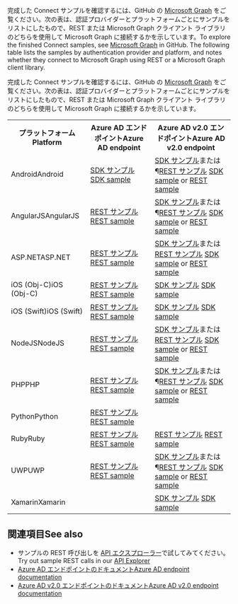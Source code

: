 <span data-ttu-id="376ec-p102">完成した Connect サンプルを確認するには、GitHub の [Microsoft Graph](https://github.com/microsoftgraph) をご覧ください。次の表は、認証プロバイダーとプラットフォームごとにサンプルをリストにしたもので、REST または Microsoft Graph クライアント ライブラリのどちらを使用して Microsoft Graph に接続するかを示しています。</span><span class="sxs-lookup"><span data-stu-id="376ec-p102">To explore the finished Connect samples, see [Microsoft Graph](https://github.com/microsoftgraph) in GitHub. The following table lists the samples by authentication provider and platform, and notes whether they connect to Microsoft Graph using REST or a Microsoft Graph client library.</span></span>

完成した Connect サンプルを確認するには、GitHub の [Microsoft Graph](https://github.com/microsoftgraph) をご覧ください。次の表は、認証プロバイダーとプラットフォームごとにサンプルをリストにしたもので、REST または Microsoft Graph クライアント ライブラリのどちらを使用して Microsoft Graph に接続するかを示しています。

<table>
  <tr>
    <th><span data-ttu-id="376ec-109">プラットフォーム</span><span class="sxs-lookup"><span data-stu-id="376ec-109">Platform</span></span></th>
    <th><span data-ttu-id="376ec-110">Azure AD エンドポイント</span><span class="sxs-lookup"><span data-stu-id="376ec-110">Azure AD endpoint</span></span></th> 
    <th><span data-ttu-id="376ec-111">Azure AD v2.0 エンドポイント</span><span class="sxs-lookup"><span data-stu-id="376ec-111">Azure AD v2.0 endpoint</span></span></th>
  </tr>
  <tr>
    <td><span data-ttu-id="376ec-112">Android</span><span class="sxs-lookup"><span data-stu-id="376ec-112">Android</span></span></td>
    <td><span data-ttu-id="376ec-113">
        <a href="https://github.com/microsoftgraph/android-java-connect-sample/tree/last_v1_auth">SDK サンプル</a>
    </span><span class="sxs-lookup"><span data-stu-id="376ec-113">
        <a href="https://github.com/microsoftgraph/android-java-connect-sample/tree/last_v1_auth">SDK sample</a>
    </span></span></td> 
        <td><span data-ttu-id="376ec-114">
                <a href="https://github.com/microsoftgraph/android-java-connect-sample">SDK サンプル</a>または ¶<a href="https://github.com/microsoftgraph/android-java-connect-rest-sample">REST サンプル</a>
    </span><span class="sxs-lookup"><span data-stu-id="376ec-114">
                <a href="https://github.com/microsoftgraph/android-java-connect-sample">SDK sample</a> or <a href="https://github.com/microsoftgraph/android-java-connect-rest-sample">REST sample</a>
    </span></span></td> 
  </tr>
  <tr>
    <td><span data-ttu-id="376ec-115">AngularJS</span><span class="sxs-lookup"><span data-stu-id="376ec-115">AngularJS</span></span></td>
    <td><span data-ttu-id="376ec-116">
        <a href="https://github.com/microsoftgraph/angular-connect-rest-sample/tree/last_v1_auth">REST サンプル</a>
    </span><span class="sxs-lookup"><span data-stu-id="376ec-116">
        <a href="https://github.com/microsoftgraph/angular-connect-rest-sample/tree/last_v1_auth">REST sample</a>
    </span></span></td> 
        <td><span data-ttu-id="376ec-117">
        <a href="https://github.com/microsoftgraph/angular-connect-sample">SDK サンプル</a>または ¶<a href="https://github.com/microsoftgraph/angular-connect-rest-sample">REST サンプル</a>
    </span><span class="sxs-lookup"><span data-stu-id="376ec-117">
        <a href="https://github.com/microsoftgraph/angular-connect-sample">SDK sample</a> or <a href="https://github.com/microsoftgraph/angular-connect-rest-sample">REST sample</a>
    </span></span></td> 
  </tr>
  <tr>
    <td><span data-ttu-id="376ec-118">ASP.NET</span><span class="sxs-lookup"><span data-stu-id="376ec-118">ASP.NET</span></span></td>
    <td><span data-ttu-id="376ec-119">
        <a href="https://github.com/microsoftgraph/aspnet-connect-rest-sample/tree/last_v1_auth">REST サンプル</a>
    </span><span class="sxs-lookup"><span data-stu-id="376ec-119">
        <a href="https://github.com/microsoftgraph/aspnet-connect-rest-sample/tree/last_v1_auth">REST sample</a>
    </span></span></td>     
    <td><span data-ttu-id="376ec-120">
        <a href="https://github.com/microsoftgraph/aspnet-connect-sample">SDK サンプル</a>または <a href="https://github.com/microsoftgraph/aspnet-connect-rest-sample">REST サンプル</a>
    </span><span class="sxs-lookup"><span data-stu-id="376ec-120">
        <a href="https://github.com/microsoftgraph/aspnet-connect-sample">SDK sample</a> or <a href="https://github.com/microsoftgraph/aspnet-connect-rest-sample">REST sample</a>
    </span></span></td> 
  </tr>
  <tr>
    <td><span data-ttu-id="376ec-121">iOS (Obj-C)</span><span class="sxs-lookup"><span data-stu-id="376ec-121">iOS (Obj-C)</span></span></td>
    <td><span data-ttu-id="376ec-122">
        <a href="https://github.com/microsoftgraph/ios-objectivec-connect-rest-sample">REST サンプル</a>
    </span><span class="sxs-lookup"><span data-stu-id="376ec-122">
        <a href="https://github.com/microsoftgraph/ios-objectivec-connect-rest-sample">REST sample</a>
    </span></span></td>     
    <td><span data-ttu-id="376ec-123">
        <a href="https://github.com/microsoftgraph/ios-objectivec-connect-sample">SDK サンプル</a>
    </span><span class="sxs-lookup"><span data-stu-id="376ec-123">
        <a href="https://github.com/microsoftgraph/ios-objectivec-connect-sample">SDK sample</a>
    </span></span></td> 
  </tr>
  <tr>
    <td><span data-ttu-id="376ec-124">iOS (Swift)</span><span class="sxs-lookup"><span data-stu-id="376ec-124">iOS (Swift)</span></span></td>
    <td><span data-ttu-id="376ec-125">
        <a href="https://github.com/microsoftgraph/ios-swift-connect-rest-sample">REST サンプル</a>
    </span><span class="sxs-lookup"><span data-stu-id="376ec-125">
        <a href="https://github.com/microsoftgraph/ios-swift-connect-rest-sample">REST sample</a>
    </span></span></td>     
    <td><span data-ttu-id="376ec-126">
        <a href="https://github.com/microsoftgraph/ios-swift-connect-sample">SDK サンプル</a>
    </span><span class="sxs-lookup"><span data-stu-id="376ec-126">
        <a href="https://github.com/microsoftgraph/ios-swift-connect-sample">SDK sample</a>
    </span></span></td> 
  </tr>
  <tr>
    <td><span data-ttu-id="376ec-127">NodeJS</span><span class="sxs-lookup"><span data-stu-id="376ec-127">NodeJS</span></span></td>
    <td><span data-ttu-id="376ec-128">
        <a href="https://github.com/microsoftgraph/nodejs-connect-rest-sample/tree/last_v1_auth">REST サンプル</a>
    </span><span class="sxs-lookup"><span data-stu-id="376ec-128">
        <a href="https://github.com/microsoftgraph/nodejs-connect-rest-sample/tree/last_v1_auth">REST sample</a>
    </span></span></td>     
    <td>    
        <span data-ttu-id="376ec-129"><a href="https://github.com/microsoftgraph/nodejs-connect-sample">SDK サンプル</a>または <a href="https://github.com/microsoftgraph/nodejs-connect-rest-sample">REST サンプル</a>
    </span><span class="sxs-lookup"><span data-stu-id="376ec-129"><a href="https://github.com/microsoftgraph/nodejs-connect-sample">SDK sample</a> or <a href="https://github.com/microsoftgraph/nodejs-connect-rest-sample">REST sample</a>
    </span></span></td> 
  </tr>
  <tr>
    <td><span data-ttu-id="376ec-130">PHP</span><span class="sxs-lookup"><span data-stu-id="376ec-130">PHP</span></span></td>
    <td><span data-ttu-id="376ec-131">
        <a href="https://github.com/microsoftgraph/php-connect-rest-sample/tree/last_v1_auth">REST サンプル</a>
    </span><span class="sxs-lookup"><span data-stu-id="376ec-131">
        <a href="https://github.com/microsoftgraph/php-connect-rest-sample/tree/last_v1_auth">REST sample</a>
    </span></span></td>     
    <td><span data-ttu-id="376ec-132">
            <a href="https://github.com/microsoftgraph/php-connect-sample">SDK サンプル</a>または ¶<a href="https://github.com/microsoftgraph/php-connect-rest-sample">REST サンプル</a>
    </span><span class="sxs-lookup"><span data-stu-id="376ec-132">
            <a href="https://github.com/microsoftgraph/php-connect-sample">SDK sample</a> or <a href="https://github.com/microsoftgraph/php-connect-rest-sample">REST sample</a>
    </span></span></td> 
  </tr>
  <tr>
    <td><span data-ttu-id="376ec-133">Python</span><span class="sxs-lookup"><span data-stu-id="376ec-133">Python</span></span></td>
    <td><span data-ttu-id="376ec-134">
        <a href="https://github.com/microsoftgraph/python3-connect-rest-sample">REST サンプル</a>
    </span><span class="sxs-lookup"><span data-stu-id="376ec-134">
        <a href="https://github.com/microsoftgraph/python3-connect-rest-sample">REST sample</a>
    </span></span></td>     
    <td>
    </td> 
  </tr>
  <tr>
    <td><span data-ttu-id="376ec-135">Ruby</span><span class="sxs-lookup"><span data-stu-id="376ec-135">Ruby</span></span></td>
    <td><span data-ttu-id="376ec-136">
        <a href="https://github.com/microsoftgraph/ruby-connect-rest-sample/tree/last_v1_auth">REST サンプル</a>
    </span><span class="sxs-lookup"><span data-stu-id="376ec-136">
        <a href="https://github.com/microsoftgraph/ruby-connect-rest-sample/tree/last_v1_auth">REST sample</a>
    </span></span></td>     
    <td><span data-ttu-id="376ec-137">
        <a href="https://github.com/microsoftgraph/ruby-connect-rest-sample">REST サンプル</a>
    </span><span class="sxs-lookup"><span data-stu-id="376ec-137">
        <a href="https://github.com/microsoftgraph/ruby-connect-rest-sample">REST sample</a>
    </span></span></td> 
  </tr>
  <tr>
    <td><span data-ttu-id="376ec-138">UWP</span><span class="sxs-lookup"><span data-stu-id="376ec-138">UWP</span></span></td>
    <td><span data-ttu-id="376ec-139">
        <a href="https://github.com/microsoftgraph/uwp-csharp-connect-rest-sample/tree/last_v1_auth">REST サンプル</a>
    </span><span class="sxs-lookup"><span data-stu-id="376ec-139">
        <a href="https://github.com/microsoftgraph/uwp-csharp-connect-rest-sample/tree/last_v1_auth">REST sample</a>
    </span></span></td>     
    <td><span data-ttu-id="376ec-140">
        <a href="https://github.com/microsoftgraph/uwp-csharp-connect-sample">SDK サンプル</a>または ¶<a href="https://github.com/microsoftgraph/uwp-csharp-connect-rest-sample">REST サンプル</a>
    </span><span class="sxs-lookup"><span data-stu-id="376ec-140">
        <a href="https://github.com/microsoftgraph/uwp-csharp-connect-sample">SDK sample</a> or <a href="https://github.com/microsoftgraph/uwp-csharp-connect-rest-sample">REST sample</a>
    </span></span></td> 
  </tr>
  <tr>
    <td><span data-ttu-id="376ec-141">Xamarin</span><span class="sxs-lookup"><span data-stu-id="376ec-141">Xamarin</span></span></td>
    <td>
    </td>     
    <td><span data-ttu-id="376ec-142">
        <a href="https://github.com/microsoftgraph/xamarin-csharp-connect-sample">SDK サンプル</a>
    </span><span class="sxs-lookup"><span data-stu-id="376ec-142">
        <a href="https://github.com/microsoftgraph/xamarin-csharp-connect-sample">SDK sample</a>
    </span></span></td> 
  </tr>
</table>

## <a name="see-also"></a><span data-ttu-id="376ec-143">関連項目</span><span class="sxs-lookup"><span data-stu-id="376ec-143">See also</span></span>
- <span data-ttu-id="376ec-144">サンプルの REST 呼び出しを [API エクスプローラー](https://graph.microsoft.io/graph-explorer)で試してみてください。</span><span class="sxs-lookup"><span data-stu-id="376ec-144">Try out sample REST calls in our [API Explorer](https://graph.microsoft.io/graph-explorer)</span></span>
- [<span data-ttu-id="376ec-145">Azure AD エンドポイントのドキュメント</span><span class="sxs-lookup"><span data-stu-id="376ec-145">Azure AD endpoint documentation</span></span>](https://azure.microsoft.com/documentation/services/active-directory/)
- [<span data-ttu-id="376ec-146">Azure AD v2.0 エンドポイントのドキュメント</span><span class="sxs-lookup"><span data-stu-id="376ec-146">Azure AD v2.0 endpoint documentation</span></span>](https://azure.microsoft.com/documentation/articles/?service=active-directory&term=azure+ad+v2.0)
